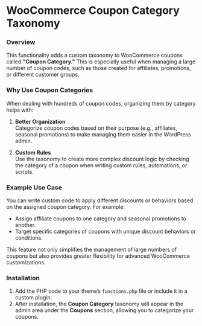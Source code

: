 # WooCommerce Coupon Category Taxonomy

### Overview
This functionality adds a custom taxonomy to WooCommerce coupons called **"Coupon Category."** This is especially useful when managing a large number of coupon codes, such as those created for affiliates, promotions, or different customer groups.

### Why Use Coupon Categories

When dealing with hundreds of coupon codes, organizing them by category helps with:

1. **Better Organization**  
   Categorize coupon codes based on their purpose (e.g., affiliates, seasonal promotions) to make managing them easier in the WordPress admin.
   
2. **Custom Rules**  
   Use the taxonomy to create more complex discount logic by checking the category of a coupon when writing custom rules, automations, or scripts.

### Example Use Case

You can write custom code to apply different discounts or behaviors based on the assigned coupon category. For example:
- Assign affiliate coupons to one category and seasonal promotions to another.
- Target specific categories of coupons with unique discount behaviors or conditions.

This feature not only simplifies the management of large numbers of coupons but also provides greater flexibility for advanced WooCommerce customizations.

### Installation

1. Add the PHP code to your theme’s `functions.php` file or include it in a custom plugin.
2. After installation, the **Coupon Category** taxonomy will appear in the admin area under the **Coupons** section, allowing you to categorize your coupons.
